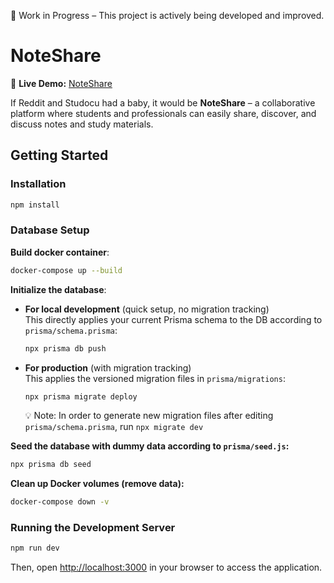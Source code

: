 🚧 Work in Progress – This project is actively being developed and improved.

# NoteShare

🔗 **Live Demo:** [NoteShare](https://sharemynotes.vercel.app)

If Reddit and Studocu had a baby, it would be **NoteShare** – a collaborative platform where students and professionals can easily share, discover, and discuss notes and study materials.

## Getting Started

### Installation

```bash
npm install
```

### Database Setup

**Build docker container**:

```bash
docker-compose up --build
```

**Initialize the database**:

- **For local development** (quick setup, no migration tracking)  
  This directly applies your current Prisma schema to the DB according to `prisma/schema.prisma`:

  ```bash
  npx prisma db push
  ```

- **For production** (with migration tracking)  
  This applies the versioned migration files in `prisma/migrations`:
  ```bash
  npx prisma migrate deploy
  ```
  💡 Note: In order to generate new migration files after editing `prisma/schema.prisma`, run `npx migrate dev`

**Seed the database with dummy data according to `prisma/seed.js`:**

```bash
npx prisma db seed
```

**Clean up Docker volumes (remove data):**

```bash
docker-compose down -v
```

### Running the Development Server

```bash
npm run dev
```

Then, open [http://localhost:3000](http://localhost:3000) in your browser to access the application.
